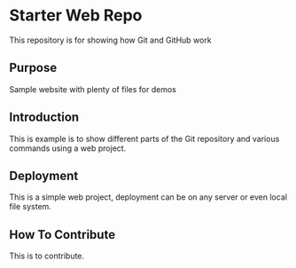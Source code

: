 # Starter Web Repo

This repository is for showing how Git and GitHub work

## Purpose

Sample website with plenty of files for demos

## Introduction

This is example is to show different parts of the Git repository and various commands using a web project.

## Deployment

This is a simple web project, deployment can be on any server or even local file system.

## How To Contribute

This is to contribute.